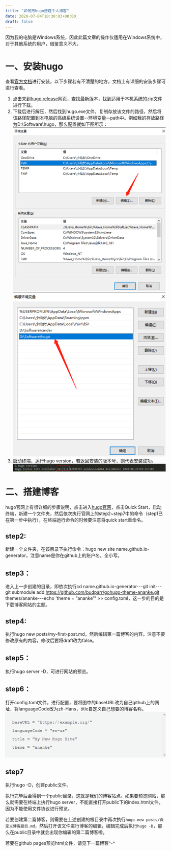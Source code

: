 ```yaml
---
title: "如何用hugo搭建个人博客"
date: 2020-07-04T10:30:03+08:00
draft: false
---
```

因为我的电脑是Windows系统，因此此篇文章的操作仅适用在Windows系统中，对于其他系统的用户，借鉴意义不大。
# 一、安装hugo
查看[官方文档](https://gohugo.io/getting-started/installing)进行安装，以下步骤若有不清楚的地方，文档上有详细的安装步骤可进行查看。
1. 点击来到[hugo release](https://github.com/gohugoio/hugo/releases)网页，查找最新版本，找到适用于本机系统的zip文件进行下载。
2. 下载后进行解压，然后找到hugo.exe文件，复制存放该文件的路径，然后将该路径配置到本电脑的高级系统设置--环境变量--path中。例如我的存放路径为D:\Software\hugo，那么配置就如下图所示：
   ![第一张配置图](../../static/image/1.png)
   ![第二张配置图](../../static/image/2.png)
3. 启动终端，运行hugo version，若返回安装的版本号，则代表安装成功。
   ![第三张配置图](../../static/image/3.png)

# 二、搭建博客
hugo官网上有很详细的步骤说明，点击进入[hugo官网](https://gohugo.io/)，点击Quick Start，启动终端，新建一个文件夹，然后依次执行官网上的step2~step7中的命令（step1已在第一步中执行），在终端运行命令的时候要注意将quick start重命名。

## step2:
新建一个文件夹，在该目录下执行命令：hugo new site name.github.io-generator，注意name是你在github上的账户名，全小写。

## step3：
进入上一步创建的目录，即依次执行cd name.github.io-generator---git init---git submodule add https://github.com/budparr/gohugo-theme-ananke.git themes/ananke---echo 'theme = "ananke"' >> config.toml，这一步的目的是下载博客网站的主题。

## step4:
执行hugo new posts/my-first-post.md，然后编辑第一篇博客的内容。注意不要修改原有的内容，修改后要将draft改为false。

## step5：
执行hugo server -D，可进行网站的预览。

## step6：
打开config.toml文件，进行配置，要将图中的baseURL改为自己github上的网址，将languageCode改为zh-Hans，title自定义自己想要的博客名称。
![第四张图片](../../static/image/4.png)
## step7
执行hugo -D，创建public文件。

执行完毕后会得到一个public目录，这就是我们的博客站点。如果要预览网站，那么就需要在终端上执行hugo server，不能直接打开public下的index.html文件，因为不能使用文件协议进行预览。

若要创建第二篇博客，则需要在上述创建的根目录中再次执行```hugo new posts/自定义博客题目.md```，然后打开该文件进行博客的编辑，编辑完成后执行```hugo -D```，那么在public目录中就会出现你编辑的第二篇博客啦。

若要在github pages预览html文件，请见下一篇博客^-^


